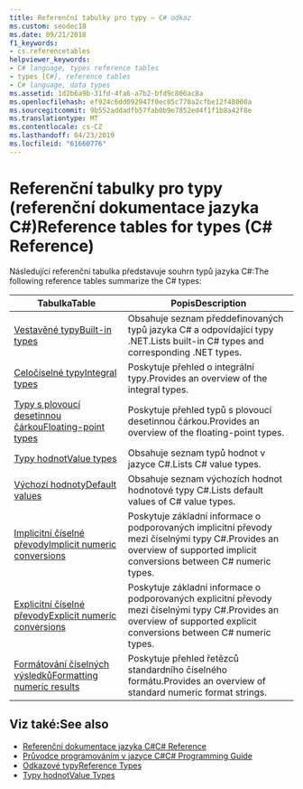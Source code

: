 ```yaml
---
title: Referenční tabulky pro typy – C# odkaz
ms.custom: seodec18
ms.date: 09/21/2018
f1_keywords:
- cs.referencetables
helpviewer_keywords:
- C# language, types reference tables
- types [C#], reference tables
- C# language, data types
ms.assetid: 1d2b6a9b-31fd-4fa6-a7b2-bfd9c806ac8a
ms.openlocfilehash: ef924c6dd092947f0ec05c770a2cfbe12f48000a
ms.sourcegitcommit: 9b552addadfb57fab0b9e7852ed4f1f1b8a42f8e
ms.translationtype: MT
ms.contentlocale: cs-CZ
ms.lasthandoff: 04/23/2019
ms.locfileid: "61660776"
---
```

# <a name="reference-tables-for-types-c-reference"></a><span data-ttu-id="01621-102">Referenční tabulky pro typy (referenční dokumentace jazyka C#)</span><span class="sxs-lookup"><span data-stu-id="01621-102">Reference tables for types (C# Reference)</span></span>

<span data-ttu-id="01621-103">Následující referenční tabulka představuje souhrn typů jazyka C#:</span><span class="sxs-lookup"><span data-stu-id="01621-103">The following reference tables summarize the C# types:</span></span>

|<span data-ttu-id="01621-104">Tabulka</span><span class="sxs-lookup"><span data-stu-id="01621-104">Table</span></span>|<span data-ttu-id="01621-105">Popis</span><span class="sxs-lookup"><span data-stu-id="01621-105">Description</span></span>|
|---------|---------|
|[<span data-ttu-id="01621-106">Vestavěné typy</span><span class="sxs-lookup"><span data-stu-id="01621-106">Built-in types</span></span>](built-in-types-table.md)|<span data-ttu-id="01621-107">Obsahuje seznam předdefinovaných typů jazyka C# a odpovídající typy .NET.</span><span class="sxs-lookup"><span data-stu-id="01621-107">Lists built-in C# types and corresponding .NET types.</span></span>|
|[<span data-ttu-id="01621-108">Celočíselné typy</span><span class="sxs-lookup"><span data-stu-id="01621-108">Integral types</span></span>](integral-types-table.md)|<span data-ttu-id="01621-109">Poskytuje přehled o integrální typy.</span><span class="sxs-lookup"><span data-stu-id="01621-109">Provides an overview of the integral types.</span></span>|
|[<span data-ttu-id="01621-110">Typy s plovoucí desetinnou čárkou</span><span class="sxs-lookup"><span data-stu-id="01621-110">Floating-point types</span></span>](floating-point-types-table.md)|<span data-ttu-id="01621-111">Poskytuje přehled typů s plovoucí desetinnou čárkou.</span><span class="sxs-lookup"><span data-stu-id="01621-111">Provides an overview of the floating-point types.</span></span>|
|[<span data-ttu-id="01621-112">Typy hodnot</span><span class="sxs-lookup"><span data-stu-id="01621-112">Value types</span></span>](value-types-table.md)|<span data-ttu-id="01621-113">Obsahuje seznam typů hodnot v jazyce C#.</span><span class="sxs-lookup"><span data-stu-id="01621-113">Lists C# value types.</span></span>|
|[<span data-ttu-id="01621-114">Výchozí hodnoty</span><span class="sxs-lookup"><span data-stu-id="01621-114">Default values</span></span>](default-values-table.md)|<span data-ttu-id="01621-115">Obsahuje seznam výchozích hodnot hodnotové typy C#.</span><span class="sxs-lookup"><span data-stu-id="01621-115">Lists default values of C# value types.</span></span>|
|[<span data-ttu-id="01621-116">Implicitní číselné převody</span><span class="sxs-lookup"><span data-stu-id="01621-116">Implicit numeric conversions</span></span>](implicit-numeric-conversions-table.md)|<span data-ttu-id="01621-117">Poskytuje základní informace o podporovaných implicitní převody mezi číselnými typy C#.</span><span class="sxs-lookup"><span data-stu-id="01621-117">Provides an overview of supported implicit conversions between C# numeric types.</span></span>|
|[<span data-ttu-id="01621-118">Explicitní číselné převody</span><span class="sxs-lookup"><span data-stu-id="01621-118">Explicit numeric conversions</span></span>](explicit-numeric-conversions-table.md)|<span data-ttu-id="01621-119">Poskytuje základní informace o podporovaných explicitní převody mezi číselnými typy C#.</span><span class="sxs-lookup"><span data-stu-id="01621-119">Provides an overview of supported explicit conversions between C# numeric types.</span></span>|
|[<span data-ttu-id="01621-120">Formátování číselných výsledků</span><span class="sxs-lookup"><span data-stu-id="01621-120">Formatting numeric results</span></span>](formatting-numeric-results-table.md)|<span data-ttu-id="01621-121">Poskytuje přehled řetězců standardního číselného formátu.</span><span class="sxs-lookup"><span data-stu-id="01621-121">Provides an overview of standard numeric format strings.</span></span>|

## <a name="see-also"></a><span data-ttu-id="01621-122">Viz také:</span><span class="sxs-lookup"><span data-stu-id="01621-122">See also</span></span>

- [<span data-ttu-id="01621-123">Referenční dokumentace jazyka C#</span><span class="sxs-lookup"><span data-stu-id="01621-123">C# Reference</span></span>](../index.md)
- [<span data-ttu-id="01621-124">Průvodce programováním v jazyce C#</span><span class="sxs-lookup"><span data-stu-id="01621-124">C# Programming Guide</span></span>](../../programming-guide/index.md)
- [<span data-ttu-id="01621-125">Odkazové typy</span><span class="sxs-lookup"><span data-stu-id="01621-125">Reference Types</span></span>](reference-types.md)
- [<span data-ttu-id="01621-126">Typy hodnot</span><span class="sxs-lookup"><span data-stu-id="01621-126">Value Types</span></span>](value-types.md)